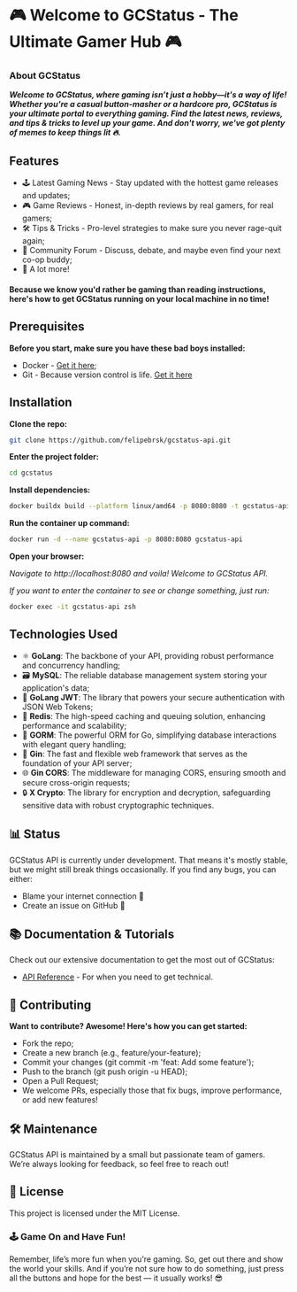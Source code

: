 # 🎮 Welcome to GCStatus - The Ultimate Gamer Hub 🎮

### About GCStatus

**_Welcome to GCStatus, where gaming isn’t just a hobby—it's a way of life! Whether you're a casual button-masher or a hardcore pro, GCStatus is your ultimate portal to everything gaming. Find the latest news, reviews, and tips & tricks to level up your game. And don't worry, we've got plenty of memes to keep things lit 🔥._**

## Features

- 🕹️ Latest Gaming News - Stay updated with the hottest game releases and updates;
- 🎮 Game Reviews - Honest, in-depth reviews by real gamers, for real gamers;
- 🛠️ Tips & Tricks - Pro-level strategies to make sure you never rage-quit again;
- 💬 Community Forum - Discuss, debate, and maybe even find your next co-op buddy;
- 🚀 A lot more!

#### Because we know you'd rather be gaming than reading instructions, here's how to get GCStatus running on your local machine in no time!

## Prerequisites

**Before you start, make sure you have these bad boys installed:**

- Docker - [Get it here](https://docs.docker.com/engine/install/);
- Git - Because version control is life. [Get it here](https://git-scm.com/downloads)

## Installation

**Clone the repo:**

```bash
git clone https://github.com/felipebrsk/gcstatus-api.git
```

**Enter the project folder:**

```bash
cd gcstatus
```

**Install dependencies:**

```bash
docker buildx build --platform linux/amd64 -p 8080:8080 -t gcstatus-api .
```

**Run the container up command:**

```bash
docker run -d --name gcstatus-api -p 8080:8080 gcstatus-api
```

**Open your browser:**

_Navigate to http://localhost:8080 and voila! Welcome to GCStatus API._

*If you want to enter the container to see or change something, just run:*

```bash
docker exec -it gcstatus-api zsh
```

## Technologies Used

- ⚛️ **GoLang**: The backbone of your API, providing robust performance and concurrency handling;
- 🗃️ **MySQL**: The reliable database management system storing your application's data;
- 🔐 **GoLang JWT**: The library that powers your secure authentication with JSON Web Tokens;
- 🧩 **Redis**: The high-speed caching and queuing solution, enhancing performance and scalability;
- 🔄 **GORM**: The powerful ORM for Go, simplifying database interactions with elegant query handling;
- 🚀 **Gin**: The fast and flexible web framework that serves as the foundation of your API server;
- 🌐 **Gin CORS**: The middleware for managing CORS, ensuring smooth and secure cross-origin requests;
- 🔒 **X Crypto**: The library for encryption and decryption, safeguarding sensitive data with robust cryptographic techniques.

## 📊 Status

GCStatus API is currently under development. That means it's mostly stable, but we might still break things occasionally. If you find any bugs, you can either:

- Blame your internet connection 🐢
- Create an issue on GitHub 🐛

## 📚 Documentation & Tutorials

Check out our extensive documentation to get the most out of GCStatus:

- [API Reference](https://google.com) - For when you need to get technical.

## 🎉 Contributing

**Want to contribute? Awesome! Here's how you can get started:**

- Fork the repo;
- Create a new branch (e.g., feature/your-feature);
- Commit your changes (git commit -m 'feat: Add some feature');
- Push to the branch (git push origin -u HEAD);
- Open a Pull Request;
- We welcome PRs, especially those that fix bugs, improve performance, or add new features!

## 🛠 Maintenance

GCStatus API is maintained by a small but passionate team of gamers. We’re always looking for feedback, so feel free to reach out!

## 📄 License

This project is licensed under the MIT License.

### 🕹️ Game On and Have Fun!

Remember, life’s more fun when you’re gaming. So, get out there and show the world your skills. And if you’re not sure how to do something, just press all the buttons and hope for the best — it usually works! 😎
